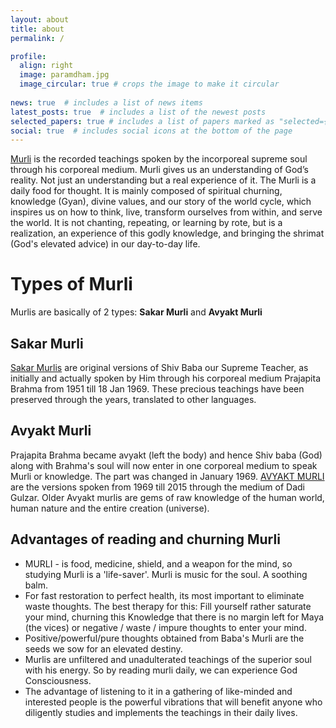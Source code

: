 ```yaml
---
layout: about
title: about
permalink: /

profile:
  align: right
  image: paramdham.jpg
  image_circular: true # crops the image to make it circular
    
news: true  # includes a list of news items
latest_posts: true  # includes a list of the newest posts
selected_papers: true # includes a list of papers marked as "selected={true}"
social: true  # includes social icons at the bottom of the page
---
```


[Murli](https://www.shivbabas.org/what-is-murli) is the recorded teachings spoken by the incorporeal supreme soul through his corporeal medium. Murli gives us an understanding of God’s reality. Not just an understanding but a real experience of it. The Murli is a daily food for thought. It is mainly composed of spiritual churning, knowledge (Gyan), divine values, and our story of the world cycle, which inspires us on how to think, live, transform ourselves from within, and serve the world. It is not chanting, repeating, or learning by rote, but is a realization, an experience of this godly knowledge, and bringing the shrimat (God's elevated advice) in our day-to-day life.

# Types of Murli
Murlis are basically of 2 types: **Sakar Murli** and **Avyakt Murli**

## Sakar Murli

[Sakar Murlis](https://www.shivbabas.org/sakar-murli-bapdada-madhuban) are original versions of Shiv Baba our Supreme Teacher, as initially and actually spoken by Him through his corporeal medium Prajapita Brahma from 1951 till 18 Jan 1969. These precious teachings have been preserved through the years, translated to other languages.

## Avyakt Murli

Prajapita Brahma became avyakt (left the body) and hence Shiv baba (God) along with Brahma's soul will now enter in one corporeal medium to speak Murli or knowledge. The part was changed in January 1969. [AVYAKT MURLI](https://www.shivbabas.org/avyakt-bapdada-murli) are the versions spoken from 1969 till 2015 through the medium of Dadi Gulzar. Older Avyakt murlis are gems of raw knowledge of the human world, human nature and the entire creation (universe).

## Advantages of reading and churning Murli

* MURLI - is food, medicine, shield, and a weapon for the mind, so studying Murli is a 'life-saver'. Murli is music for the soul. A soothing balm.
* For fast restoration to perfect health, its most important to eliminate waste thoughts. The best therapy for this: Fill yourself rather saturate your mind, churning this Knowledge that there is no
 margin left for Maya (the vices) or negative / waste / impure thoughts to enter your mind.
* Positive/powerful/pure thoughts obtained from Baba's Murli are the seeds we sow for an elevated destiny.
* Murlis are unfiltered and unadulterated teachings of the superior soul with his energy. So by reading murli daily, we can experience God Consciousness.
* The advantage of listening to it in a gathering of like-minded and interested people is the powerful vibrations that will benefit anyone who diligently studies and implements the teachings in their daily lives.
